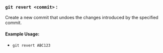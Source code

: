 ### `git revert <commit>` : 
Create a new commit that undoes the changes introduced by the specified commit.


#### Example Usage:

* `git revert ABC123`
